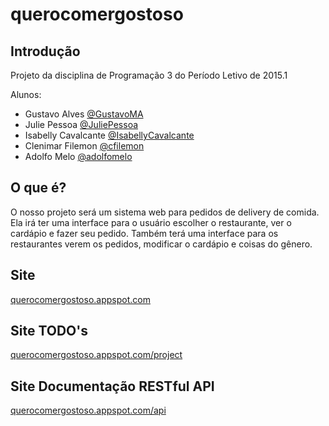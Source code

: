 querocomergostoso
=================

Introdução
----------

Projeto da disciplina de Programação 3 do Período Letivo de 2015.1

Alunos:
* Gustavo Alves [@GustavoMA](https://www.github.com/GustavoMA)
* Julie Pessoa [@JuliePessoa](https://www.github.com/JuliePessoa)
* Isabelly Cavalcante [@IsabellyCavalcante](https://github.com/IsabellyCavalcante)
* Clenimar Filemon [@cfilemon](https://github.com/cfilemon)
* Adolfo Melo [@adolfomelo](https://github.com/adolfomelo)

O que é?
--------

 O nosso projeto será um sistema web para pedidos de delivery de comida.
 Ela irá ter uma interface para o usuário escolher o restaurante, ver o cardápio e fazer seu pedido.
 Também terá uma interface para os restaurantes verem os pedidos, modificar o cardápio e coisas do gênero.

Site
----

[querocomergostoso.appspot.com](http://querocomergostoso.appspot.com)

Site TODO's
-----------

[querocomergostoso.appspot.com/project](http://querocomergostoso.appspot.com/project)

Site Documentação RESTful API
-----------------------------

[querocomergostoso.appspot.com/api](http://querocomergostoso.appspot.com/api)

